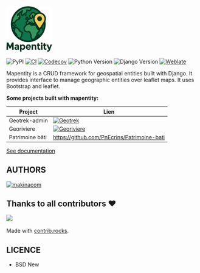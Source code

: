 <img alt="Mapentity" src="mapentity/static/images/logo-login.png" width="120" height="120"/>

![PyPI](https://img.shields.io/pypi/v/mapentity.svg)
[![CI](https://github.com/makinacorpus/django-mapentity/actions/workflows/python-ci.yml/badge.svg)](https://github.com/makinacorpus/django-mapentity/actions/workflows/python-ci.yml)
[![Codecov](https://codecov.io/gh/makinacorpus/django-mapentity/branch/master/graph/badge.svg?token=lFNYhcVjuz)](https://codecov.io/gh/makinacorpus/django-mapentity)
![Python Version](https://img.shields.io/badge/python-%3E%3D%203.9-blue.svg)
![Django Version](https://img.shields.io/badge/django-%3E%3D%204.2-green.svg)
[![Weblate](https://img.shields.io/badge/i18n-contribute-blue.svg)](https://weblate.makina-corpus.net/projects/django-mapentity/)

Mapentity is a CRUD framework for geospatial entities built with Django. It provides interface to manage geographic entities over leaflet maps.
It uses Bootstrap and leaflet.


**Some projects built with mapentity:**


  | Project         | Lien                                                                                                                                                  |
  |-----------------|-------------------------------------------------------------------------------------------------------------------------------------------------------|
  | Geotrek-admin   | <a href="https://github.com/Georiviere/Georiviere-admin"><img src="https://geotrek.fr/assets/img/logo.svg" alt="Geotrek" width="80" height="80"/></a> |
  | Georiviere      | <a href="https://github.com/Georiviere/Georiviere-admin"><img src="https://github.com/Georiviere.png" alt="Georiviere" width="80" height="80"/></a>   |
  | Patrimoine bâti | https://github.com/PnEcrins/Patrimoine-bati                                                                                                           |

[See documentation](http://django-mapentity.readthedocs.org/)

## AUTHORS

[![makinacom](https://github.com/makinacorpus.png)](https://www.makina-corpus.com)

## Thanks to all contributors ❤

<a href="https://github.com/makinacorpus/django-mapentity/graphs/contributors">
  <img src="https://contrib.rocks/image?repo=makinacorpus/django-mapentity" />
</a>

Made with [contrib.rocks](https://contrib.rocks).

## LICENCE

- BSD New
